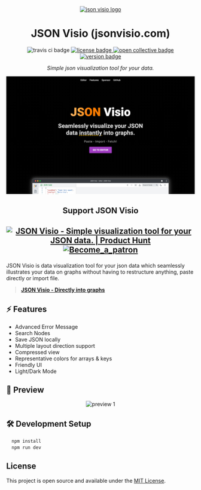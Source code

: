 <div align="center">
  <a href="https://jsonvisio.com">
    <img width="512" alt="json visio logo" src="https://user-images.githubusercontent.com/47941171/161961529-8d617a59-2439-4f5a-b918-bde12da5bcf8.png">
  </a>
  <h1 align="center">JSON Visio (jsonvisio.com)</h1>
</div>

<div>
    <p align="center">
      <img alt="travis ci badge" src="https://img.shields.io/travis/com/AykutSarac/jsonvisio.com/main?style=flat-square" />
      <a href="https://github.com/AykutSarac/jsonvisio.com/blob/main/LICENSE">
      <img alt="license badge" src="https://img.shields.io/github/license/AykutSarac/jsonvisio.com?style=flat-square" />
      </a>
      <a href="https://opencollective.com/jsonvisio">
      <img alt="open collective badge" src="https://img.shields.io/opencollective/backers/jsonvisio.com?style=flat-square" />
      </a>
      <a href="https://github.com/AykutSarac/jsonvisio.com/releases">
      <img alt="version badge" src="https://img.shields.io/github/package-json/v/AykutSarac/jsonvisio.com?color=brightgreen&style=flat-square" />
      </a>
  </p>
  <p align="center">
    <i>Simple json visualization tool for your data.</i>
  </p>
  <img width="800" src="https://github.com/AykutSarac/jsonvisio.com/blob/main/public/jsonvisio.png" alt="preview 1" />

  <p align="center">
    <h2 align="center">Support JSON Visio<h2>
    </p>
  <p align="center">
    <a href="https://www.producthunt.com/posts/json-visio?utm_source=badge-featured&utm_medium=badge&utm_souce=badge-json&#0045;visio" target="_blank"><img src="https://api.producthunt.com/widgets/embed-image/v1/featured.svg?post_id=332281&theme=light" alt="JSON&#0032;Visio - Simple&#0032;visualization&#0032;tool&#0032;for&#0032;your&#0032;JSON&#0032;data&#0046; | Product Hunt" style="width: 250px; height: 54px;" width="250" height="54" /></a>
    <a href="https://www.patreon.com/bePatron?u=55924790" data-patreon-widget-type="become-patron-button">
  <img height="54" alt="Become_a_patron" src="https://user-images.githubusercontent.com/47941171/161963362-78d9121c-99b8-4194-aaf7-2cef35b7f599.png">
    </a>
  </p>
</div>

JSON Visio is data visualization tool for your json data which seamlessly illustrates your data on graphs without having to restructure anything, paste directly or import file.

> <b><a href="https://jsonvisio.com">JSON Visio - Directly into graphs</a></b>

## ⚡️ Features

* Advanced Error Message
* Search Nodes
* Save JSON locally
* Multiple layout direction support
* Compressed view
* Representative colors for arrays & keys
* Friendly UI
* Light/Dark Mode


## 🧩 Preview

<div align="center">
  <img width="800" src="https://github.com/AykutSarac/jsonvisio.com/blob/main/public/preview_2.png" alt="preview 1" />
  </div>

## 🛠 Development Setup

```sh
  npm install
  npm run dev
```

## License

This project is open source and available under the [MIT License](LICENSE).
